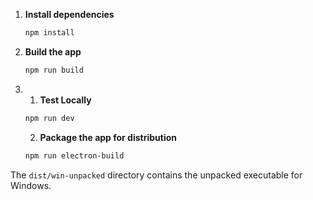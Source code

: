 1. **Install dependencies**

   ```bash
   npm install

   ```

2. **Build the app**

   ```bash
   npm run build

   ```

3. 
   1. **Test Locally**

   ```bash
   npm run dev

   ```
   
   2. **Package the app for distribution**

   ```bash
   npm run electron-build

   ```

The <code>dist/win-unpacked</code> directory contains the unpacked executable for Windows.
